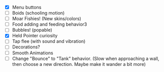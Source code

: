 - [x] Menu buttons
- [ ] Boids (schooling motion)
- [ ] Moar Fishies! (New skins/colors)
- [ ] Food adding and feeding behavior3
- [ ] Bubbles! (popable)
- [x] Held Pointer curiosity
- [ ] Tap flee (with sound and vibration)
- [ ] Decorations?
- [ ] Smooth Animations
- [ ] Change "Bounce" to "Tank" behavior. (Slow when approaching a wall, then choose a new direction. Maybe make it wander a bit more)